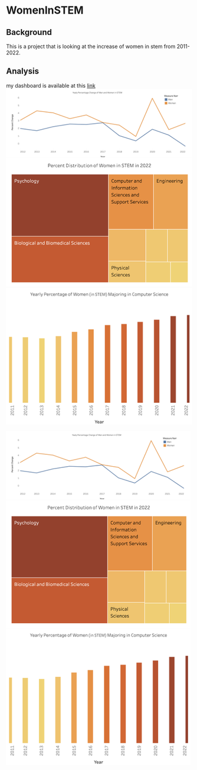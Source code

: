 # WomenInSTEM
## Background
This is a project that is looking at the increase of women in stem from 2011-2022.

## Analysis 
my dashboard is available at this [link](https://public.tableau.com/views/WomeninSTEMDashboard/Dashboard1?:language=en-US&:sid=&:display_count=n&:origin=viz_share_link)
![percent change of women and men in stem from 2011 to 2022](https://github.com/kate-amsterdam/WomenInSTEM/blob/main/images/linegraph.png)
![Percent of women in stem per degree in 2022](https://github.com/kate-amsterdam/WomenInSTEM/blob/main/images/blockgraph.png)
![Yearly percentage of women in stem that majored in computer science](https://github.com/kate-amsterdam/WomenInSTEM/blob/main/images/bargraph.png)

<img src="https://github.com/kate-amsterdam/WomenInSTEM/blob/main/images/linegraph.png" width="500">
<img src="https://github.com/kate-amsterdam/WomenInSTEM/blob/main/images/blockgraph.png" width="500">
<img src="https://github.com/kate-amsterdam/WomenInSTEM/blob/main/images/bargraph.png" width="500">

